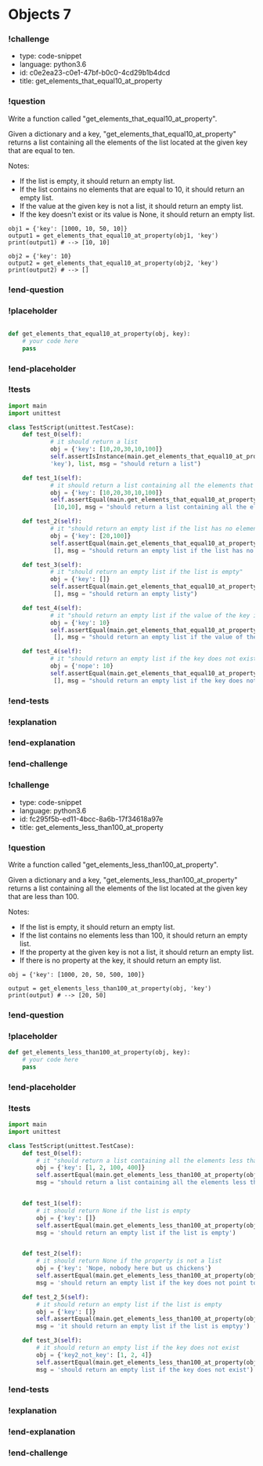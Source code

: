 # Objects 7

### !challenge

* type: code-snippet
* language: python3.6
* id: c0e2ea23-c0e1-47bf-b0c0-4cd29b1b4dcd
* title: get_elements_that_equal10_at_property

### !question

Write a function called "get_elements_that_equal10_at_property".

Given a dictionary and a key, "get_elements_that_equal10_at_property" returns a list containing all the elements of the list located at the given key that are equal to ten.

Notes:
* If the list is empty, it should return an empty list.
* If the list contains no elements that are equal to 10, it should return an empty list.
* If the value at the given key is not a list, it should return an empty list.
* If the key doesn't exist or its value is None, it should return an empty list.

```
obj1 = {'key': [1000, 10, 50, 10]}
output1 = get_elements_that_equal10_at_property(obj1, 'key')
print(output1) # --> [10, 10]

obj2 = {'key': 10}
output2 = get_elements_that_equal10_at_property(obj2, 'key')
print(output2) # --> []
```

### !end-question

### !placeholder

```python

def get_elements_that_equal10_at_property(obj, key):
    # your code here
    pass

```

### !end-placeholder

### !tests

```python
import main
import unittest

class TestScript(unittest.TestCase):
    def test_0(self):
            # it should return a list
            obj = {'key': [10,20,30,10,100]}
            self.assertIsInstance(main.get_elements_that_equal10_at_property(obj,
            'key'), list, msg = "should return a list")

    def test_1(self):
            # it should return a list containing all the elements that equal 10 in the list located at key
            obj = {'key': [10,20,30,10,100]}
            self.assertEqual(main.get_elements_that_equal10_at_property(obj, 'key'),
             [10,10], msg = "should return a list containing all the elements that equal 10 in the list located at key")        

    def test_2(self):
            # it "should return an empty list if the list has no elements that equal 10"
            obj = {'key': [20,100]}
            self.assertEqual(main.get_elements_that_equal10_at_property(obj, 'key'),
             [], msg = "should return an empty list if the list has no elements that equal 10")

    def test_3(self):
            # it "should return an empty list if the list is empty"
            obj = {'key': []}
            self.assertEqual(main.get_elements_that_equal10_at_property(obj, 'key'),
             [], msg = "should return an empty listy")

    def test_4(self):
            # it "should return an empty list if the value of the key is not a list"
            obj = {'key': 10}
            self.assertEqual(main.get_elements_that_equal10_at_property(obj, 'key'),
             [], msg = "should return an empty list if the value of the key is not a list")

    def test_4(self):
            # it "should return an empty list if the key does not exist"
            obj = {'nope': 10}
            self.assertEqual(main.get_elements_that_equal10_at_property(obj, 'key'),
             [], msg = "should return an empty list if the key does not exist")

```
### !end-tests

### !explanation

### !end-explanation

### !end-challenge

### !challenge

* type: code-snippet
* language: python3.6
* id: fc295f5b-ed11-4bcc-8a6b-17f34618a97e
* title: get_elements_less_than100_at_property

### !question

Write a function called "get_elements_less_than100_at_property".

Given a dictionary and a key, "get_elements_less_than100_at_property" returns a list containing all the elements of the list located at the given key that are less than 100.

Notes:
* If the list is empty, it should return an empty list.
* If the list contains no elements less than 100, it should return an empty list.
* If the property at the given key is not a list, it should return an empty list.
* If there is no property at the key, it should return an empty list.

```
obj = {'key': [1000, 20, 50, 500, 100]}

output = get_elements_less_than100_at_property(obj, 'key')
print(output) # --> [20, 50]
```

### !end-question

### !placeholder

```python
def get_elements_less_than100_at_property(obj, key):
    # your code here
    pass


```

### !end-placeholder

### !tests

```python
import main
import unittest

class TestScript(unittest.TestCase):
    def test_0(self):
        # it "should return a list containing all the elements less than 100 in the list located at key"
        obj = {'key': [1, 2, 100, 400]}
        self.assertEqual(main.get_elements_less_than100_at_property(obj, 'key'), [1, 2],
        msg = "should return a list containing all the elements less than 100 in the list located at key")


    def test_1(self):
        # it should return None if the list is empty
        obj = {'key': []}
        self.assertEqual(main.get_elements_less_than100_at_property(obj, 'key'),[],
        msg = 'should return an empty list if the list is empty')


    def test_2(self):
        # it should return None if the property is not a list
        obj = {'key': 'Nope, nobody here but us chickens'}
        self.assertEqual(main.get_elements_less_than100_at_property(obj, 'key'),[],
        msg = 'should return an empty list if the key does not point to a list')

    def test_2_5(self):
        # it should return an empty list if the list is empty
        obj = {'key': []}
        self.assertEqual(main.get_elements_less_than100_at_property(obj, 'key'),[],
        msg = 'it should return an empty list if the list is emptyy')

    def test_3(self):
        # it should return an empty list if the key does not exist
        obj = {'key2_not_key': [1, 2, 4]}
        self.assertEqual(main.get_elements_less_than100_at_property(obj, 'key'),[],
        msg = 'should return an empty list if the key does not exist')

```

### !end-tests

### !explanation

### !end-explanation

### !end-challenge
